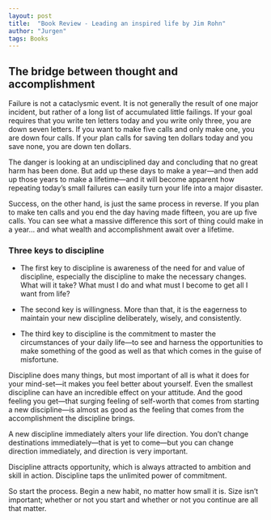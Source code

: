 ```yaml
---
layout: post
title:  "Book Review - Leading an inspired life by Jim Rohn"
author: "Jurgen"
tags: Books
---
```

## The bridge between thought and accomplishment

Failure is not a cataclysmic event. It is not generally the result of one major incident, but rather of a long list of accumulated little failings. If your goal requires that you write ten letters today and you write only three, you are down seven letters. If you want to make five calls and only make one, you are down four calls. If your plan calls for saving ten dollars today and you save none, you are down ten dollars.

The danger is looking at an undisciplined day and concluding that no great harm has been done. But add up these days to make a year—and then add up those years to make a lifetime—and it will become apparent how repeating today’s small failures can easily turn your life into a major disaster.

Success, on the other hand, is just the same process in reverse. If you plan to make ten calls and you end the day having made fifteen, you are up five calls. You can see what a massive difference this sort of thing could make in a year… and what wealth and accomplishment await over a lifetime.

### Three keys to discipline

-   The first key to discipline is awareness of the need for and value of discipline, especially the discipline to make the necessary changes. What will it take? What must I do and what must I become to get all I want from life?

-   The second key is willingness. More than that, it is the eagerness to maintain your new discipline deliberately, wisely, and consistently.

-   The third key to discipline is the commitment to master the circumstances of your daily life—to see and harness the opportunities to make something of the good as well as that which comes in the guise of misfortune.

Discipline does many things, but most important of all is what it does for your mind-set—it makes you feel better about yourself. Even the smallest discipline can have an incredible effect on your attitude. And the good feeling you get—that surging feeling of self-worth that comes from starting a new discipline—is almost as good as the feeling that comes from the accomplishment the discipline brings.

A new discipline immediately alters your life direction. You don’t change destinations immediately—that is yet to come—but you can change direction immediately, and direction is very important.

Discipline attracts opportunity, which is always attracted to ambition and skill in action. Discipline taps the unlimited power of commitment.

So start the process. Begin a new habit, no matter how small it is. Size isn’t important; whether or not you start and whether or not you continue are all that matter.
